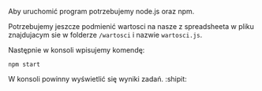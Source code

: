 Aby uruchomić program potrzebujemy node.js oraz npm.

Potrzebujemy jeszcze podmienić wartosci na nasze z spreadsheeta w pliku znajdujacym sie w folderze `/wartosci` i nazwie `wartosci.js`.

Następnie w konsoli wpisujemy komendę:

```
npm start
```

W konsoli powinny wyświetlić się wyniki zadań. :shipit:
